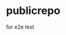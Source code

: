 # publicrepo
for e2e test




































































































































































































































































































